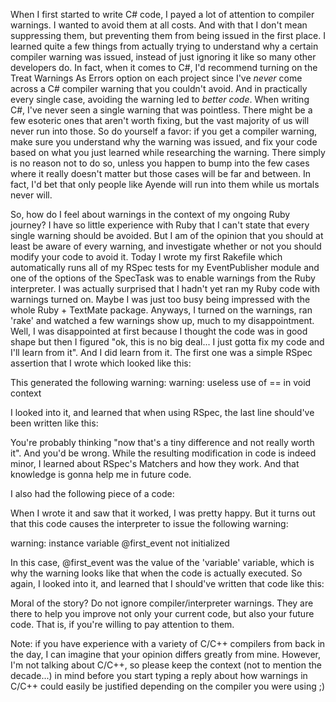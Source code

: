 When I first started to write C# code, I payed a lot of attention to compiler warnings.  I wanted to avoid them at all costs.  And with that I don't mean suppressing them, but preventing them from being issued in the first place.  I learned quite a few things from actually trying to understand why a certain compiler warning was issued, instead of just ignoring it like so many other developers do.  In fact, when it comes to C#, I'd recommend turning on the Treat Warnings As Errors option on each project since I've <em>never</em> come across a C# compiler warning that you couldn't avoid.  And in practically every single case, avoiding the warning led to <em>better code</em>.  When writing C#, I've never seen a single warning that was pointless.  There might be a few esoteric ones that aren't worth fixing, but the vast majority of us will never run into those.  So do yourself a favor: if you get a compiler warning, make sure you understand why the warning was issued, and fix your code based on what you just learned while researching the warning.  There simply is no reason not to do so, unless you happen to bump into the few cases where it really doesn't matter but those cases will be far and between.  In fact, I'd bet that only people like Ayende will run into them while us mortals never will.    

So, how do I feel about warnings in the context of my ongoing Ruby journey? I have so little experience with Ruby that I can't state that every single warning should be avoided.  But I am of the opinion that you should at least be aware of every warning, and investigate whether or not you should modify your code to avoid it.  Today I wrote my first Rakefile which automatically runs all of my RSpec tests for my EventPublisher module and one of the options of the SpecTask was to enable warnings from the Ruby interpreter.  I was actually surprised that I hadn't yet ran my Ruby code with warnings turned on.  Maybe I was just too busy being impressed with the whole Ruby + TextMate package.  Anyways, I turned on the warnings, ran 'rake' and watched a few warnings show up, much to my disappointment.  Well, I was disappointed at first because I thought the code was in good shape but then I figured "ok, this is no big deal... I just gotta fix my code and I'll learn from it".  And I did learn from it.  The first one was a simple RSpec assertion that I wrote which looked like this:

<script src="https://gist.github.com/3727849.js?file=s1.rb"></script>

This generated the following warning:
warning: useless use of == in void context

I looked into it, and learned that when using RSpec, the last line should've been written like this:

<script src="https://gist.github.com/3727849.js?file=s2.rb"></script>

You're probably thinking "now that's a tiny difference and not really worth it".  And you'd be wrong.  While the resulting modification in code is indeed minor, I learned about RSpec's Matchers and how they work.  And that knowledge is gonna help me in future code.

I also had the following piece of a code:

<script src="https://gist.github.com/3727849.js?file=s3.rb"></script>

When I wrote it and saw that it worked, I was pretty happy.  But it turns out that this code causes the interpreter to issue the following warning:

warning: instance variable @first_event not initialized

In this case, @first_event was the value of the 'variable' variable, which is why the warning looks like that when the code is actually executed.   So again, I looked into it, and learned that I should've written that code like this:

<script src="https://gist.github.com/3727849.js?file=s4.rb"></script>

Moral of the story? Do not ignore compiler/interpreter warnings.  They are there to help you improve not only your current code, but also your future code.  That is, if you're willing to pay attention to them.

Note: if you have experience with a variety of C/C++ compilers from back in the day, I can imagine that your opinion differs greatly from mine.  However, I'm not talking about C/C++, so please keep the context (not to mention the decade...) in mind before you start typing a reply about how warnings in C/C++ could easily be justified depending on the compiler you were using ;)
